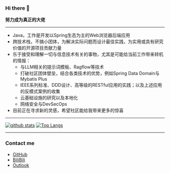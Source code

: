 ### Hi there 👋

<!--
**BlueWhaleMain/BlueWhaleMain** is a ✨ _special_ ✨ repository because its `README.md` (this file) appears on your GitHub profile.

Here are some ideas to get you started:

- 🔭 I’m currently working on ...
- 🌱 I’m currently learning ...
- 👯 I’m looking to collaborate on ...
- 🤔 I’m looking for help with ...
- 💬 Ask me about ...
- 📫 How to reach me: ...
- 😄 Pronouns: ...
- ⚡ Fun fact: ...
-->

**努力成为真正的大佬**

---

* Java，工作是开发以Spring生态为主的Web浏览器后端应用
* 跨技术栈，不搞小团体，为解决实际问题而设计最佳实践，为实用或具有研究价值的开源项目贡献力量
* 乐于接受和理解一切与信息技术有关的事物，尤其是可能给当前工作带来转机的情报：
  * 与LLM相关的提示词模板、Ragflow等技术
  * 打破社区团体壁垒，结合各类技术的优势，例如Spring Data Domain与Mybatis Plus
  * IEEE系列标准、DDD设计、高等级的RESTful应用的实践；以及上述应用的反模式案例的收集
  * 云基础设施的研究以及本地化
  * 网络安全与DevSecOps
* 目前正在寻求新的灵感，希望社区能给我带来更多的惊喜

---

[![github stats](https://github-readme-stats.vercel.app/api?username=bluewhalemain&show_icons=true)](https://github.com/anuraghazra/github-readme-stats)
[![Top Langs](https://github-readme-stats.vercel.app/api/top-langs/?username=bluewhalemain&layout=compact)](https://github.com/anuraghazra/github-readme-stats)

---

### Contact me

* [GitHub](https://github.com/BlueWhaleMain)
* [BiliBili](https://space.bilibili.com/336800070/#/)
* [Outlook](mailto:bluewhalemain@outlook.com)
